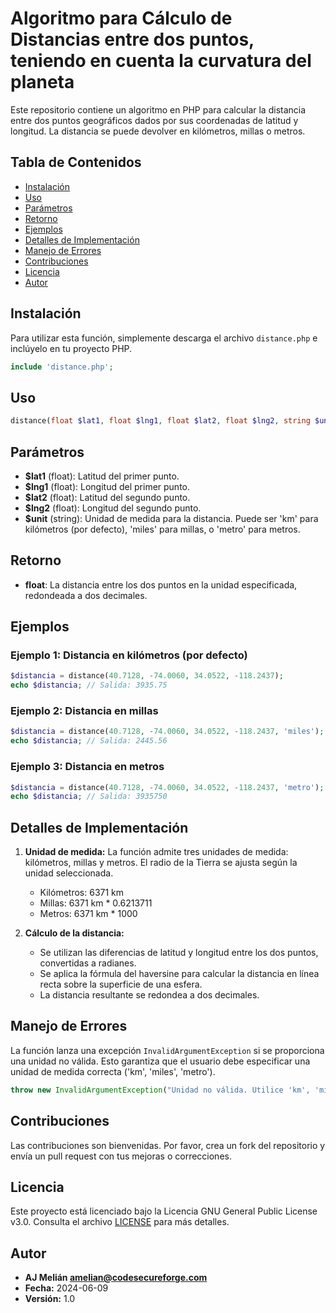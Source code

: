 # Algoritmo para Cálculo de Distancias entre dos puntos, teniendo en cuenta la curvatura del planeta

Este repositorio contiene un algoritmo en PHP para calcular la distancia entre dos puntos geográficos dados por sus coordenadas de latitud y longitud. La distancia se puede devolver en kilómetros, millas o metros.

## Tabla de Contenidos

- [Instalación](#instalación)
- [Uso](#uso)
- [Parámetros](#parámetros)
- [Retorno](#retorno)
- [Ejemplos](#ejemplos)
- [Detalles de Implementación](#detalles-de-implementación)
- [Manejo de Errores](#manejo-de-errores)
- [Contribuciones](#contribuciones)
- [Licencia](#licencia)
- [Autor](#autor)

## Instalación

Para utilizar esta función, simplemente descarga el archivo `distance.php` e inclúyelo en tu proyecto PHP.

```php
include 'distance.php';
```

## Uso

```php
distance(float $lat1, float $lng1, float $lat2, float $lng2, string $unit = 'km') : float
```

## Parámetros

- **$lat1** (float): Latitud del primer punto.
- **$lng1** (float): Longitud del primer punto.
- **$lat2** (float): Latitud del segundo punto.
- **$lng2** (float): Longitud del segundo punto.
- **$unit** (string): Unidad de medida para la distancia. Puede ser 'km' para kilómetros (por defecto), 'miles' para millas, o 'metro' para metros.

## Retorno

- **float**: La distancia entre los dos puntos en la unidad especificada, redondeada a dos decimales.

## Ejemplos

### Ejemplo 1: Distancia en kilómetros (por defecto)

```php
$distancia = distance(40.7128, -74.0060, 34.0522, -118.2437);
echo $distancia; // Salida: 3935.75
```

### Ejemplo 2: Distancia en millas

```php
$distancia = distance(40.7128, -74.0060, 34.0522, -118.2437, 'miles');
echo $distancia; // Salida: 2445.56
```

### Ejemplo 3: Distancia en metros

```php
$distancia = distance(40.7128, -74.0060, 34.0522, -118.2437, 'metro');
echo $distancia; // Salida: 3935750
```

## Detalles de Implementación

1. **Unidad de medida:** La función admite tres unidades de medida: kilómetros, millas y metros. El radio de la Tierra se ajusta según la unidad seleccionada.
   - Kilómetros: 6371 km
   - Millas: 6371 km * 0.6213711
   - Metros: 6371 km * 1000

2. **Cálculo de la distancia:**
   - Se utilizan las diferencias de latitud y longitud entre los dos puntos, convertidas a radianes.
   - Se aplica la fórmula del haversine para calcular la distancia en línea recta sobre la superficie de una esfera.
   - La distancia resultante se redondea a dos decimales.

## Manejo de Errores

La función lanza una excepción `InvalidArgumentException` si se proporciona una unidad no válida. Esto garantiza que el usuario debe especificar una unidad de medida correcta ('km', 'miles', 'metro').

```php
throw new InvalidArgumentException("Unidad no válida. Utilice 'km', 'miles' o 'metro'.");
```

## Contribuciones

Las contribuciones son bienvenidas. Por favor, crea un fork del repositorio y envía un pull request con tus mejoras o correcciones.

## Licencia

Este proyecto está licenciado bajo la Licencia GNU General Public License v3.0. Consulta el archivo [LICENSE](LICENSE) para más detalles.

## Autor

- **AJ Melián <amelian@codesecureforge.com>**
- **Fecha:** 2024-06-09
- **Versión:** 1.0
